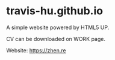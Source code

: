 # travis-hu.github.io
A simple website powered by HTML5 UP.

CV can be downloaded on WORK page.

Website: https://zhen.re

